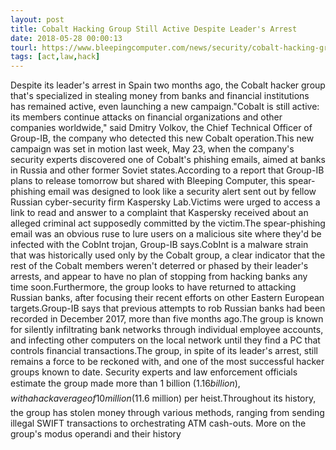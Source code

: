 ```yaml
---
layout: post
title: Cobalt Hacking Group Still Active Despite Leader's Arrest
date: 2018-05-28 00:00:13
tourl: https://www.bleepingcomputer.com/news/security/cobalt-hacking-group-still-active-despite-leaders-arrest/
tags: [act,law,hack]
---
```

Despite its leader's arrest in Spain two months ago, the Cobalt hacker group that's specialized in stealing money from banks and financial institutions has remained active, even launching a new campaign."Cobalt is still active: its members continue attacks on financial organizations and other companies worldwide," said Dmitry Volkov, the Chief Technical Officer of Group-IB, the company who detected this new Cobalt operation.This new campaign was set in motion last week, May 23, when the company's security experts discovered one of Cobalt's phishing emails, aimed at banks in Russia and other former Soviet states.According to a report that Group-IB plans to release tomorrow but shared with Bleeping Computer, this spear-phishing email was designed to look like a security alert sent out by fellow Russian cyber-security firm Kaspersky Lab.Victims were urged to access a link to read and answer to a complaint that Kaspersky received about an alleged criminal act supposedly committed by the victim.The spear-phishing email was an obvious ruse to lure users on a malicious site where they'd be infected with the CobInt trojan, Group-IB says.CobInt is a malware strain that was historically used only by the Cobalt group, a clear indicator that the rest of the Cobalt members weren't deterred or phased by their leader's arrests, and appear to have no plan of stopping from hacking banks any time soon.Furthermore, the group looks to have returned to attacking Russian banks, after focusing their recent efforts on other Eastern European targets.Group-IB says that previous attempts to rob Russian banks had been recorded in December 2017, more than five months ago.The group is known for silently infiltrating bank networks through individual employee accounts, and infecting other computers on the local network until they find a PC that controls financial transactions.The group, in spite of its leader's arrest, still remains a force to be reckoned with, and one of the most successful hacker groups known to date. Security experts and law enforcement officials estimate the group made more than 1 billion ($1.16 billion), with a hack average of 10 million ($11.6 million) per heist.Throughout its history, the group has stolen money through various methods, ranging from sending illegal SWIFT transactions to orchestrating ATM cash-outs. More on the group's modus operandi and their history 